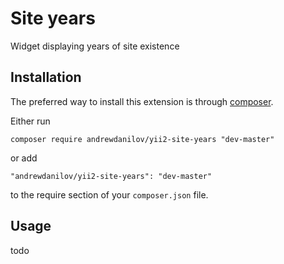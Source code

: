 Site years
===================
Widget displaying years of site existence

Installation
------------

The preferred way to install this extension is through [composer](http://getcomposer.org/download/).

Either run

```
composer require andrewdanilov/yii2-site-years "dev-master"
```

or add

```
"andrewdanilov/yii2-site-years": "dev-master"
```

to the require section of your `composer.json` file.


Usage
-----

todo